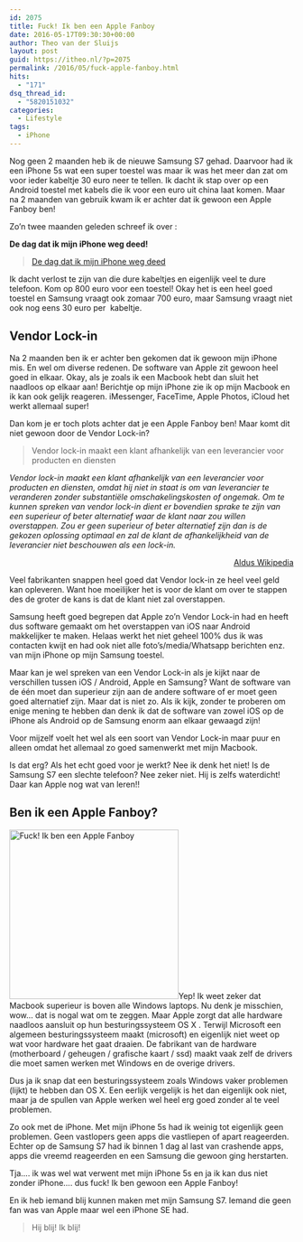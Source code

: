 ```yaml
---
id: 2075
title: Fuck! Ik ben een Apple Fanboy
date: 2016-05-17T09:30:30+00:00
author: Theo van der Sluijs
layout: post
guid: https://itheo.nl/?p=2075
permalink: /2016/05/fuck-apple-fanboy.html
hits:
  - "171"
dsq_thread_id:
  - "5820151032"
categories:
  - Lifestyle
tags:
  - iPhone
---
```

Nog geen 2 maanden heb ik de nieuwe Samsung S7 gehad. Daarvoor had ik een iPhone 5s wat een super toestel was maar ik was het meer dan zat om voor ieder kabeltje 30 euro neer te tellen. Ik dacht ik stap over op een Android toestel met kabels die ik voor een euro uit china laat komen. Maar na 2 maanden van gebruik kwam ik er achter dat ik gewoon een Apple Fanboy ben!

<!--more-->Zo&#8217;n twee maanden geleden schreef ik over : 

**De dag dat ik mijn iPhone weg deed!**

<blockquote class="wp-embedded-content" data-secret="C5XLYf1ATv">
  <p>
    <a href="https://www.vandersluijs.nl/2016/03/dag-iphone-weg-deed.html">De dag dat ik mijn iPhone weg deed</a>
  </p>
</blockquote>



Ik dacht verlost te zijn van die dure kabeltjes en eigenlijk veel te dure telefoon. Kom op 800 euro voor een toestel! Okay het is een heel goed toestel en Samsung vraagt ook zomaar 700 euro, maar Samsung vraagt niet ook nog eens 30 euro per  kabeltje.

## Vendor Lock-in

Na 2 maanden ben ik er achter ben gekomen dat ik gewoon mijn iPhone mis. En wel om diverse redenen. De software van Apple zit gewoon heel goed in elkaar. Okay, als je zoals ik een Macbook hebt dan sluit het naadloos op elkaar aan! Berichtje op mijn iPhone zie ik op mijn Macbook en ik kan ook gelijk reageren. iMessenger, FaceTime, Apple Photos, iCloud het werkt allemaal super!

Dan kom je er toch plots achter dat je een Apple Fanboy ben! Maar komt dit niet gewoon door de Vendor Lock-in?

> Vendor lock-in maakt een klant afhankelijk van een leverancier voor producten en diensten

 _Vendor lock-in maakt een klant afhankelijk van een leverancier voor producten en diensten, omdat hij niet in staat is om van leverancier te veranderen zonder substantiële omschakelingskosten of ongemak. Om te kunnen spreken van vendor lock-in dient er bovendien sprake te zijn van een superieur of beter alternatief waar de klant naar zou willen overstappen. Zou er geen superieur of beter alternatief zijn dan is de gekozen oplossing optimaal en zal de klant de afhankelijkheid van de leverancier niet beschouwen als een lock-in._

<p style="text-align: right;">
  <a href="https://nl.wikipedia.org/wiki/Vendor_lock-in">Aldus Wikipedia</a>
</p>

Veel fabrikanten snappen heel goed dat Vendor lock-in ze heel veel geld kan opleveren. Want hoe moeilijker het is voor de klant om over te stappen des de groter de kans is dat de klant niet zal overstappen.

Samsung heeft goed begrepen dat Apple zo&#8217;n Vendor Lock-in had en heeft dus software gemaakt om het overstappen van iOS naar Android makkelijker te maken. Helaas werkt het niet geheel 100% dus ik was contacten kwijt en had ook niet alle foto&#8217;s/media/Whatsapp berichten enz. van mijn iPhone op mijn Samsung toestel.

Maar kan je wel spreken van een Vendor Lock-in als je kijkt naar de verschillen tussen iOS / Android, Apple en Samsung? Want de software van de één moet dan superieur zijn aan de andere software of er moet geen goed alternatief zijn. Maar dat is niet zo. Als ik kijk, zonder te proberen om enige mening te hebben dan denk ik dat de software van zowel iOS op de iPhone als Android op de Samsung enorm aan elkaar gewaagd zijn!

Voor mijzelf voelt het wel als een soort van Vendor Lock-in maar puur en alleen omdat het allemaal zo goed samenwerkt met mijn Macbook.

Is dat erg? Als het echt goed voor je werkt? Nee ik denk het niet! Is de Samsung S7 een slechte telefoon? Nee zeker niet. Hij is zelfs waterdicht! Daar kan Apple nog wat van leren!!

## Ben ik een Apple Fanboy?

<img class="alignleft size-medium wp-image-2077" src="https://itheo.nl/wp-content/uploads/2016/05/IMG_3427-300x300.jpg" alt="Fuck! Ik ben een Apple Fanboy" width="300" height="300" />Yep! Ik weet zeker dat Macbook superieur is boven alle Windows laptops. Nu denk je misschien, wow&#8230; dat is nogal wat om te zeggen. Maar Apple zorgt dat alle hardware naadloos aansluit op hun besturingssysteem OS X . Terwijl Microsoft een algemeen besturingssysteem maakt (microsoft) en eigenlijk niet weet op wat voor hardware het gaat draaien. De fabrikant van de hardware (motherboard / geheugen / grafische kaart / ssd) maakt vaak zelf de drivers die moet samen werken met Windows en de overige drivers.

Dus ja ik snap dat een besturingssysteem zoals Windows vaker problemen (lijkt) te hebben dan OS X. Een eerlijk vergelijk is het dan eigenlijk ook niet, maar ja de spullen van Apple werken wel heel erg goed zonder al te veel problemen.

Zo ook met de iPhone. Met mijn iPhone 5s had ik weinig tot eigenlijk geen problemen. Geen vastlopers geen apps die vastliepen of apart reageerden. Echter op de Samsung S7 had ik binnen 1 dag al last van crashende apps, apps die vreemd reageerden en een Samsung die gewoon ging herstarten.

Tja&#8230;. ik was wel wat verwent met mijn iPhone 5s en ja ik kan dus niet zonder iPhone&#8230;. dus fuck! Ik ben gewoon een Apple Fanboy!

En ik heb iemand blij kunnen maken met mijn Samsung S7. Iemand die geen fan was van Apple maar wel een iPhone SE had.

> Hij blij! Ik blij!